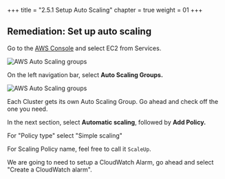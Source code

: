 +++
title = "2.5.1 Setup Auto Scaling"
chapter = true
weight = 01
+++


## Remediation: Set up auto scaling

Go to the [AWS Console](https://console.aws.amazon.com/ec2/v2/home?region=us-east-1#Home:) and select EC2 from Services.

![AWS Auto Scaling groups](/images/aws_auto_scaling.png)

On the left navigation bar, select **Auto Scaling Groups.**

![AWS Auto Scaling groups](/images/aws_automatic_scaling.png) 

Each Cluster gets its own Auto Scaling Group. Go ahead and check off the one you need.

In the next section, select **Automatic scaling**, followed by **Add Policy.**

For "Policy type" select "Simple scaling"

For Scaling Policy name, feel free to call it `ScaleUp`.

We are going to need to setup a CloudWatch Alarm, go ahead and select "Create a CloudWatch alarm".
